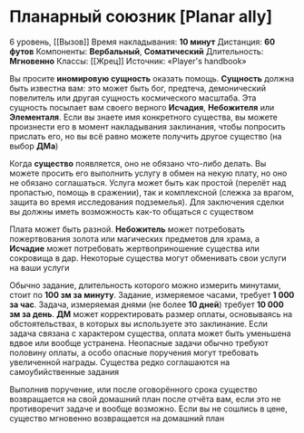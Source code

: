 # Планарный союзник [Planar ally]
6 уровень, [[Вызов]]
Время накладывания: **10 минут**
Дистанция: **60 футов**
Компоненты: **Вербальный**, **Соматический**
Длительность: **Мгновенно**
Классы: [[Жрец]]
Источник: «Player's handbook»

Вы просите **иномировую сущность** оказать помощь. **Сущность** должна быть известна вам: это может быть бог, предтеча, демонический повелитель или другая сущность космического масштаба. Эта сущность посылает вам своего верного **Исчадия**, **Небожителя** или **Элементаля**. Если вы знаете имя конкретного существа, вы можете произнести его в момент накладывания заклинания, чтобы попросить прислать его, но вы всё равно можете получить другое существо (на выбор **ДМа**)

Когда **существо** появляется, оно не обязано что-либо делать. Вы можете просить его выполнить услугу в обмен на некую плату, но оно не обязано соглашаться. Услуга может быть как простой (перелёт над пропастью, помощь в сражении), так и комплексной (слежка за врагом, защита во время исследования подземелья). Для заключения сделки вы должны иметь возможность как-то общаться с существом

Плата может быть разной. **Небожитель** может потребовать пожертвования золота или магических предметов для храма, а **Исчадие** может потребовать жертвоприношение существа или сокровища в дар. Некоторые существа могут обменивать свои услуги на ваши услуги

Обычно задание, длительность которого можно измерить минутами, стоит по **100 зм за минуту**. Задание, измеряемое часами, требует **1 000 за час**. Задача, измеряемая днями (не более **10 дней**) требует **10 000 зм за день**. **ДМ** может корректировать размер оплаты, основываясь на обстоятельствах, в которых вы используете это заклинание. Если задача связана с характером существа, оплата может быть уменьшена вдвое или вообще устранена. Неопасные задачи обычно требуют половину оплаты, а особо опасные поручения могут требовать увеличенной награды. Существа редко соглашаются на самоубийственные задания

Выполнив поручение, или после оговорённого срока существо возвращается на свой домашний план после отчёта вам, если это не противоречит задаче и вообще возможно. Если вы не сошлись в цене, существо мгновенно возвращается на домашний план